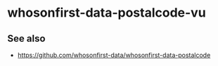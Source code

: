 # whosonfirst-data-postalcode-vu

## See also

* https://github.com/whosonfirst-data/whosonfirst-data-postalcode
